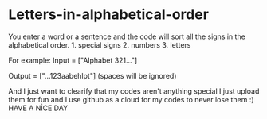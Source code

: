 # Letters-in-alphabetical-order
You enter a word or a sentence and the code will sort all the signs in the alphabetical order. 1. special signs 2. numbers 3. letters

For example: 
Input = ["Alphabet 321..."]

Output = ["...123aabehlpt"] (spaces will be ignored)

And I just want to clearify that my codes aren't anything special I just upload them for fun and I use github as a cloud for my codes to never lose them :) HAVE A NİCE DAY
